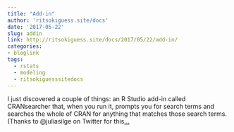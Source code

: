 ```yaml
---
title: "Add-in"
author: 'ritsokiguess.site/docs'
date: '2017-05-22'
slug: addin
link: http://ritsokiguess.site/docs/2017/05/22/add-in/
categories:
- bloglink
tags:
  - rstats
  - modeling
  - ritsokiguesssitedocs
---
```


I just discovered a couple of things: an R Studio add-in called CRANsearcher that, when you run it, prompts you for search terms and searches the whole of CRAN for anything that matches those search terms. (Thanks to @juliasilge on Twitter for this[... <i class="fas fa-external-link-alt"></i>](http://ritsokiguess.site/docs/2017/05/22/add-in/)

